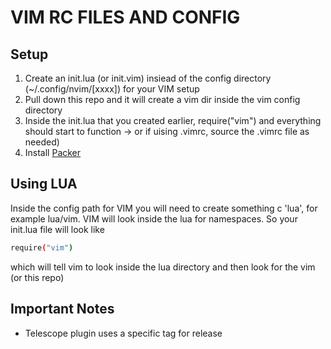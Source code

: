 # VIM RC FILES AND CONFIG 


## Setup

1. Create an init.lua (or init.vim) insiead of the config directory (~/.config/nvim/[xxxx]) for your VIM setup
2. Pull down this repo and it will create a vim dir inside the vim config directory
3. Inside the init.lua that you created earlier, require("vim") and everything should start to function -> or if uising .vimrc, source the .vimrc file as needed)
4. Install [Packer](https://github.com/wbthomason/packer.nvim)

## Using LUA
Inside the config path for VIM you will need to create something c 'lua', for example lua/vim. VIM will look inside the lua for namespaces. So your init.lua file will look like 

```sh 
require("vim")
```

which will tell vim to look inside the lua directory and then look for the vim (or this repo)


## Important Notes
- Telescope plugin uses a specific tag for release
